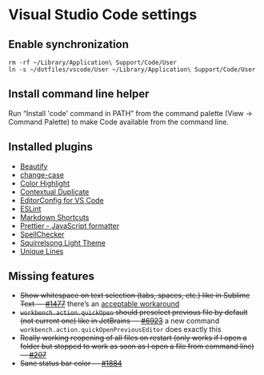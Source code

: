 # Visual Studio Code settings

## Enable synchronization

```shell
rm -rf ~/Library/Application\ Support/Code/User
ln -s ~/dotfiles/vscode/User ~/Library/Application\ Support/Code/User
```

## Install command line helper

Run “Install 'code' command in PATH” from the command palette (View → Command Palette) to make Code available from the command line.

## Installed plugins

* [Beautify](https://marketplace.visualstudio.com/items?itemName=HookyQR.beautify)
* [change-case](https://marketplace.visualstudio.com/items?itemName=zhengxiaoyao0716.intelligence-change-case)
* [Color Highlight](https://marketplace.visualstudio.com/items?itemName=naumovs.color-highlight)
* [Contextual Duplicate](https://marketplace.visualstudio.com/items?itemName=lafe.contextualduplicate)
* [EditorConfig for VS Code](https://marketplace.visualstudio.com/items?itemName=EditorConfig.EditorConfig)
* [ESLint](https://marketplace.visualstudio.com/items?itemName=dbaeumer.vscode-eslint)
* [Markdown Shortcuts](https://marketplace.visualstudio.com/items?itemName=mdickin.markdown-shortcuts)
* [Prettier - JavaScript formatter](https://marketplace.visualstudio.com/items?itemName=esbenp.prettier-vscode)
* [SpellChecker](https://marketplace.visualstudio.com/items?itemName=swyphcosmo.spellchecker)
* [Squirrelsong Light Theme](https://marketplace.visualstudio.com/items?itemName=sapegin.Theme-SquirrelsongLight)
* [Unique Lines](https://marketplace.visualstudio.com/items?itemName=bibhasdn.unique-lines)

## Missing features

* ~~Show whitespace on text selection (tabs, spaces, etc.) like in Sublime Text — [#1477](https://github.com/Microsoft/vscode/issues/1477)~~ there’s an [acceptable workaround](https://github.com/Microsoft/vscode/issues/1477#issuecomment-305476169)
* ~~`workbench.action.quickOpen` should preselect previous file by default (not current one) like in JetBrains — [#6923](https://github.com/Microsoft/vscode/issues/6923)~~ a new command `workbench.action.quickOpenPreviousEditor` does exactly this
* ~~Really working reopening of all files on restart (only works if I open a folder but stopped to work as soon as I open a file from command line) — [#207](https://github.com/Microsoft/vscode/issues/207)~~
* ~~Sane status bar color — [#1884](https://github.com/Microsoft/vscode/issues/1884)~~
